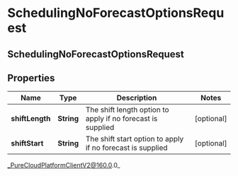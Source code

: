 # SchedulingNoForecastOptionsRequest

## SchedulingNoForecastOptionsRequest

## Properties

|Name | Type | Description | Notes|
|------------ | ------------- | ------------- | -------------|
| **shiftLength** | **String** | The shift length option to apply if no forecast is supplied | [optional] |
| **shiftStart** | **String** | The shift start option to apply if no forecast is supplied | [optional] |



_PureCloudPlatformClientV2@160.0.0_
